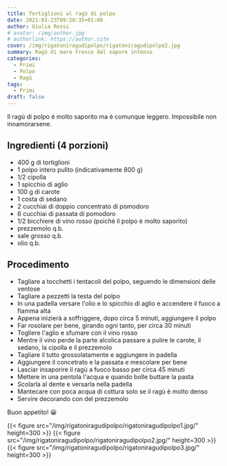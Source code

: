 ```yaml
---
title: Tortiglioni al ragù di polpo
date: 2021-03-23T09:50:35+01:00
author: Giulia Rossi
# avatar: /img/author.jpg
# authorlink: https://author.site
cover: /img/rigatoniragudipolpo/rigatoniragudipolpo2.jpg
summary: Ragù di mare fresco dal sapore intenso
categories:
  - Primi
  - Polpo
  - Ragù
tags:
  - Primi
draft: false
---
```


Il ragù di polpo è molto saporito ma è comunque leggero.
Impossibile non innamorarsene.

## Ingredienti (4 porzioni)

* 400 g di tortiglioni
* 1 polpo intero pulito (indicativamente 800 g)
* 1/2 cipolla
* 1 spicchio di aglio
* 100 g di carote
* 1 costa di sedano
* 2 cucchiai di doppio concentrato di pomodoro
* 6 cucchiai di passata di pomodoro
* 1/2 bicchiere di vino rosso (poichè il polpo è molto saporito)
* prezzemolo q.b.
* sale grosso q.b.
* olio  q.b.


## Procedimento
* Tagliare a tocchetti i tentacoli del polpo, seguendo le dimensioni delle ventose
* Tagliare a pezzetti la testa del polpo
* In una padella versare l'olio e lo spicchio di aglio e accendere il fuoco a fiamma alta
* Appena inizierà a soffriggere, dopo circa 5 minuti, aggiungere il polpo
* Far rosolare per bene, girando ogni tanto, per circa 30 minuti
* Togliere l'aglio e sfumare con il vino rosso
* Mentre il vino perde la parte alcolica passare a pulire le carote, il sedano, la cipolla e il prezzemolo
* Tagliare il tutto grossolatamente e aggiungere in padella
* Aggiungere il concetrato e la passata e mescolare per bene
* Lasciar insaporire il ragù a fuoco basso per circa 45 minuti
* Mettere in una pentola l'acqua e quando bolle buttare la pasta
* Scolarla al dente e versarla nella padella
* Mantecare con poca acqua di cottura solo se il ragù è molto denso
* Servire decorando con del prezzemolo

Buon appetito! 😀

{{< figure src="/img/rigatoniragudipolpo/rigatoniragudipolpo1.jpg/" height=300  >}}
{{< figure src="/img/rigatoniragudipolpo/rigatoniragudipolpo2.jpg/" height=300  >}}
{{< figure src="/img/rigatoniragudipolpo/rigatoniragudipolpo3.jpg/" height=300  >}}